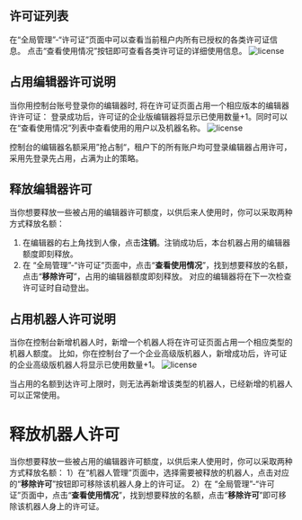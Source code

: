 ## 许可证列表
在“全局管理”-“许可证”页面中可以查看当前租户内所有已授权的各类许可证信息。
点击“查看使用情况”按钮即可查看各类许可证的详细使用信息。
![license](https://docimages.blob.core.chinacloudapi.cn/images/Console/license/许可证列表.png)

## 占用编辑器许可说明

当你用控制台账号登录你的编辑器时, 将在许可证页面占用一个相应版本的编辑器许许可证：
登录成功后，许可证的企业版编辑器将显示已使用数量+1。同时可以在“查看使用情况”列表中查看使用的用户以及机器名称。
![license](https://docimages.blob.core.chinacloudapi.cn/images/Console/license/编辑器许可证列表.png)

控制台的编辑器名额采用”抢占制“，租户下的所有账户均可登录编辑器占用许可，采用先登录先占用，占满为止的策略。


## 释放编辑器许可

当你想要释放一些被占用的编辑器许可额度，以供后来人使用时，你可以采取两种方式释放名额：
1. 在编辑器的右上角找到人像，点击**注销**。注销成功后，本台机器占用的编辑器额度即刻释放。
2. 在 “全局管理”-“许可证”页面中，点击“**查看使用情况**”，找到想要释放的名额，点击“**移除许可**”，占用的编辑器额度即刻释放。 对应的编辑器将在下一次检查许可证时自动登出。

## 占用机器人许可说明

当你在控制台新增机器人时，新增一个机器人将在许可证页面占用一个相应类型的机器人额度。
比如，你在控制台了一个企业高级版机器人，新增成功后，许可证的企业高级版机器人将显示已使用数量+1。
![license](https://docimages.blob.core.chinacloudapi.cn/images/Console/license/机器人许可证列表.png)

当占用的名额到达许可上限时，则无法再新增该类型的机器人，已经新增的机器人可以正常使用。

# 释放机器人许可
当你想要释放一些被占用的编辑器许可额度，以供后来人使用时，你可以采取两种方式释放名额：
1）在“机器人管理”页面中，选择需要被释放的机器人，点击对应的“**移除许可**”按钮即可移除该机器人身上的许可证。
2）在 “全局管理”-“许可证”页面中，点击“**查看使用情况**”，找到想要释放的名额，点击“**移除许可**”即可移除该机器人身上的许可证。